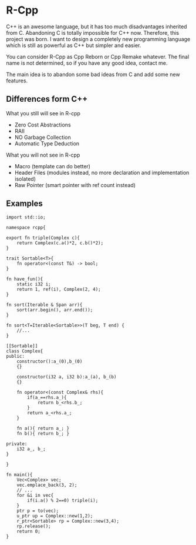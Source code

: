 # R-Cpp

C++ is an awesome language, but it has too much disadvantages inherited from C. Abandoning C is totally impossible for C++ now. Therefore, this project was born. I want to design a completely new programming language which is still as powerful as C++ but simpler and easier.

You can consider R-Cpp as Cpp Reborn or Cpp Remake whatever. The final name is not determined, so if you have any good idea, contact me.

The main idea is to abandon some bad ideas from C and add some new features. 

## Differences form C++

What you still will see in R-cpp

- Zero Cost Abstractions
- RAII
- NO Garbage Collection
- Automatic Type Deduction

What you will not see in R-cpp

- Macro  (template can do better)
- Header Files (modules instead, no more declaration and implementation isolated)
- Raw Pointer (smart pointer with ref count instead)

## Examples

```
import std::io;

namespace rcpp{

export fn triple(Complex c){
    return Complex(c.a()*2, c.b()*2);
}

trait Sortable<T>{
    fn operator<(const T&) -> bool;
}

fn have_fun(){
    static i32 i;
    return 1, ref(i), Complex(2, 4);
}

fn sort(Iterable & Span arr){
    sort(arr.begin(), arr.end());
}

fn sort<T=Iterable<Sortable>>(T beg, T end) {
    //...
}

[[Sortable]]
class Complex{
public:
    constructor():a_(0),b_(0)
    {}
    
    constructor(i32 a, i32 b):a_(a), b_(b)
    {}

    fn operator<(const Complex& rhs){
        if(a_==rhs.a_){
            return b_<rhs.b_;
        }
        return a_<rhs.a_;
    }

    fn a(){ return a_; }
    fn b(){ return b_; }

private:
    i32 a_, b_;
}

}

fn main(){
    Vec<Complex> vec;
    vec.emplace_back(3, 2);
    // ...
    for &i in vec{
        if(i.a() % 2==0) triple(i);
    }
    ptr p = to(vec);
    u_ptr up = Complex::new(1,2);
    r_ptr<Sortable> rp = Complex::new(3,4);
    rp.release(); 
    return 0;
}
```
